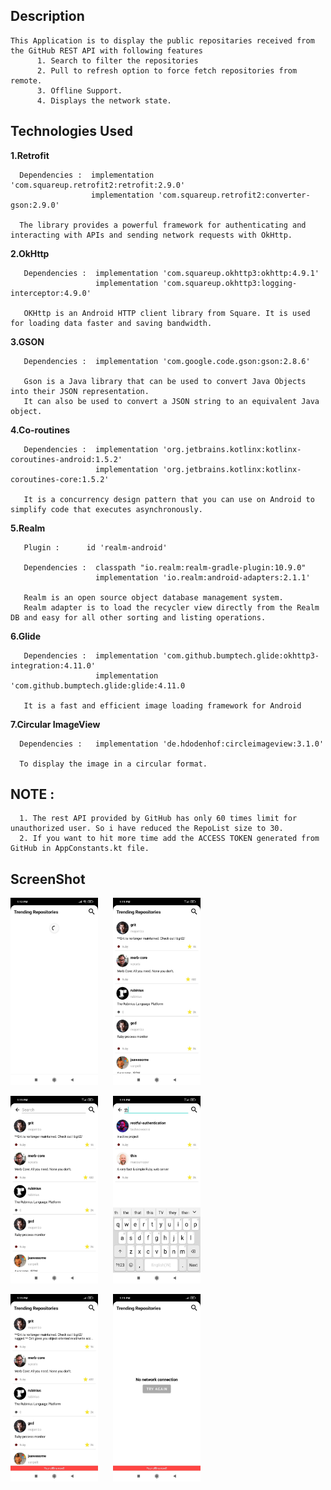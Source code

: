 ## Description

    This Application is to display the public repositaries received from the GitHub REST API with following features
          1. Search to filter the repositories
          2. Pull to refresh option to force fetch repositories from remote.
          3. Offline Support.
          4. Displays the network state.
 
 ## Technologies Used
 
  **1.Retrofit**
      
      Dependencies :  implementation 'com.squareup.retrofit2:retrofit:2.9.0'
                      implementation 'com.squareup.retrofit2:converter-gson:2.9.0'
                      
      The library provides a powerful framework for authenticating and interacting with APIs and sending network requests with OkHttp.
      
  **2.OkHttp**
  
       Dependencies :  implementation 'com.squareup.okhttp3:okhttp:4.9.1'
                       implementation 'com.squareup.okhttp3:logging-interceptor:4.9.0'
                       
       OKHttp is an Android HTTP client library from Square. It is used for loading data faster and saving bandwidth.  
        
  **3.GSON**
  
       Dependencies :  implementation 'com.google.code.gson:gson:2.8.6'

       Gson is a Java library that can be used to convert Java Objects into their JSON representation. 
       It can also be used to convert a JSON string to an equivalent Java object.
       
  **4.Co-routines**
       
       Dependencies :  implementation 'org.jetbrains.kotlinx:kotlinx-coroutines-android:1.5.2'
                       implementation 'org.jetbrains.kotlinx:kotlinx-coroutines-core:1.5.2'
                       
       It is a concurrency design pattern that you can use on Android to simplify code that executes asynchronously.
       
  **5.Realm**
  
       Plugin :      id 'realm-android'

       Dependencies :  classpath "io.realm:realm-gradle-plugin:10.9.0"
                       implementation 'io.realm:android-adapters:2.1.1'
       
       Realm is an open source object database management system.
       Realm adapter is to load the recycler view directly from the Realm DB and easy for all other sorting and listing operations. 
       
  **6.Glide**
  
       Dependencies :  implementation 'com.github.bumptech.glide:okhttp3-integration:4.11.0'
                       implementation 'com.github.bumptech.glide:glide:4.11.0

       It is a fast and efficient image loading framework for Android
     
  **7.Circular ImageView**

      Dependencies :   implementation 'de.hdodenhof:circleimageview:3.1.0'

      To display the image in a circular format.
      
      
## NOTE :

      1. The rest API provided by GitHub has only 60 times limit for unauthorized user. So i have reduced the RepoList size to 30.
      2. If you want to hit more time add the ACCESS TOKEN generated from GitHub in AppConstants.kt file.
      
## ScreenShot

<img src="screenshots/screenshot1.jpg" width="140" height="300">&nbsp;&nbsp;&nbsp;&nbsp;&nbsp;&nbsp;<img src="screenshots/screenshot2.jpg" width="140" height="300">



<img src="screenshots/screenshot3.jpg" width="140" height="300">&nbsp;&nbsp;&nbsp;&nbsp;&nbsp;&nbsp;<img src="screenshots/screenshot4.jpg" width="140" height="300">



<img src="screenshots/screenshot5.jpg" width="140" height="300">&nbsp;&nbsp;&nbsp;&nbsp;&nbsp;&nbsp;<img src="screenshots/screenshot6.jpg" width="140" height="300">


